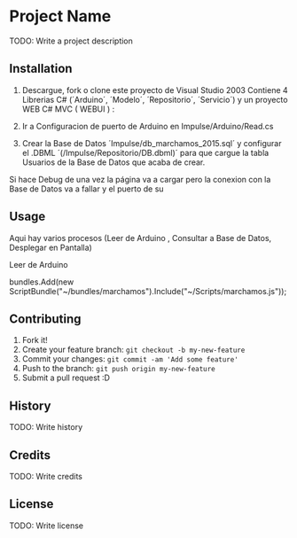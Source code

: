 # Project Name

TODO: Write a project description

## Installation

1. Descargue, fork o clone este proyecto de Visual Studio 2003 
Contiene 4 Librerias C# (´Arduino´, ´Modelo´, ´Repositorio´, ´Servicio´) y 
un proyecto WEB C# MVC (  WEBUI ) :

2. Ir a Configuracion de puerto de Arduino en Impulse/Arduino/Read.cs 

3. Crear la  Base de Datos ´Impulse/db_marchamos_2015.sql´ y configurar el .DBML ´(/Impulse/Repositorio/DB.dbml)´ 
 para que cargue la tabla Usuarios de la Base de Datos que acaba de crear.

Si hace Debug de una vez la página va a cargar pero la conexion con la Base de Datos va a fallar y el puerto de 
su

## Usage

Aqui hay varios procesos (Leer de Arduino , Consultar a Base de Datos, Desplegar en Pantalla)

Leer de Arduino 


bundles.Add(new ScriptBundle("~/bundles/marchamos").Include("~/Scripts/marchamos.js"));

## Contributing

1. Fork it!
2. Create your feature branch: `git checkout -b my-new-feature`
3. Commit your changes: `git commit -am 'Add some feature'`
4. Push to the branch: `git push origin my-new-feature`
5. Submit a pull request :D

## History

TODO: Write history

## Credits

TODO: Write credits

## License

TODO: Write license
